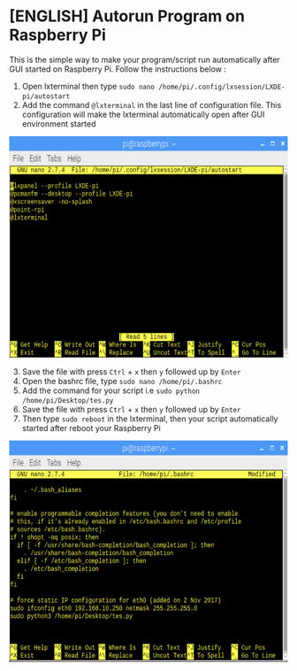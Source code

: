 # [ENGLISH] Autorun Program on Raspberry Pi
This is the simple way to make your program/script run automatically after GUI started on Raspberry Pi. Follow the instructions below :

1. Open lxterminal then type ```sudo nano /home/pi/.config/lxsession/LXDE-pi/autostart```
2. Add the command ```@lxterminal``` in the last line of configuration file. This configuration will make the lxterminal automatically open after GUI environment started


<img src="/images/lxterminal.PNG" height="400">

3. Save the file with press ```Ctrl``` + ```x``` then ```y``` followed up by ```Enter```
4. Open the bashrc file, type  ```sudo nano /home/pi/.bashrc```
5. Add the command for your script i.e ```sudo python /home/pi/Desktop/tes.py```
6. Save the file with press ```Ctrl``` + ```x``` then ```y``` followed up by ```Enter```
7. Then type ```sudo reboot``` in the lxterminal, then your script automatically started after reboot your Raspberry Pi 

<img src="/images/bashrc_autorun.PNG" height="400">
